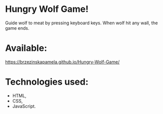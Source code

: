 # Hungry Wolf Game!
Guide wolf to meat by pressing keyboard keys. 
When wolf hit any wall, the game ends.

# Available:
https://brzezinskapamela.github.io/Hungry-Wolf-Game/

# Technologies used: 
* HTML, 
* CSS, 
* JavaScript.

